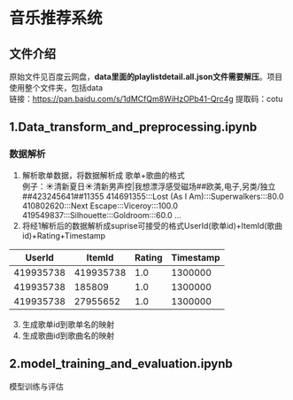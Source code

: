 # 音乐推荐系统
## 文件介绍
原始文件见百度云网盘，**data里面的playlistdetail.all.json文件需要解压**。项目使用整个文件夹，包括data  
链接：https://pan.baidu.com/s/1dMCfQm8WiHzOPb41-Qrc4g
提取码：cotu 

## 1.Data_transform_and_preprocessing.ipynb
### 数据解析
1. 解析歌单数据，将数据解析成 歌单+歌曲的格式  
例子：☀清新夏日☀清新男声控|我想漂浮感受磁场##欧美,电子,另类/独立##423245641##11355	414691355:::Lost (As I Am):::Superwalkers:::80.0	410802620:::Next Escape:::Viceroy:::100.0	419549837:::Silhouette:::Goldroom:::60.0 ...
2. 将经1解析后的数据解析成suprise可接受的格式UserId(歌单id)+ItemId(歌曲id)+Rating+Timestamp    

|UserId|ItemId|Rating|Timestamp|    
|-----|-----|-----|-----|
|419935738|419935738|1.0|1300000|  
|419935738|185809|1.0|1300000  
|419935738|27955652|1.0|1300000

3. 生成歌单id到歌单名的映射
4. 生成歌曲id到歌曲名的映射

## 2.model_training_and_evaluation.ipynb
模型训练与评估
